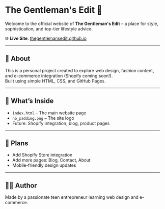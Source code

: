 # The Gentleman's Edit 👔

Welcome to the official website of **The Gentleman's Edit** – a place for style, sophistication, and top-tier lifestyle advice.

🌐 **Live Site**: [thegentlemansedit.github.io](https://thegentlemansedit.github.io)

---

## 📝 About

This is a personal project created to explore web design, fashion content, and e-commerce integration (Shopify coming soon!).  
Built using simple HTML, CSS, and GitHub Pages.

---

## 📁 What’s Inside

- `index.html` – The main website page
- `no_padding.png` – The site logo
- Future: Shopify integration, blog, product pages

---

## 🚀 Plans

- Add Shopify Store integration
- Add more pages: Blog, Contact, About
- Mobile-friendly design updates

---

## 🙋‍♂️ Author

Made by a passionate teen entrepreneur learning web design and e-commerce.


